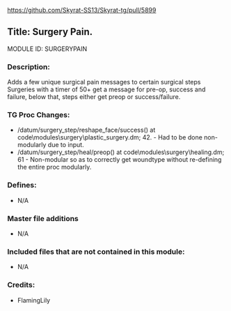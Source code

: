 https://github.com/Skyrat-SS13/Skyrat-tg/pull/5899

## Title: Surgery Pain.

MODULE ID: SURGERYPAIN

### Description:

Adds a few unique surgical pain messages to certain surgical steps Surgeries with a timer of 50+ get a message for pre-op, success and failure, below that, steps either get preop or success/failure.

### TG Proc Changes:

- /datum/surgery_step/reshape_face/success() at code\modules\surgery\plastic_surgery.dm; 42. - Had to be done non-modularly due to input.
- /datum/surgery_step/heal/preop() at code\modules\surgery\healing.dm; 61 - Non-modular so as to correctly get woundtype without re-defining the entire proc modularly.

### Defines:

- N/A

### Master file additions

- N/A

### Included files that are not contained in this module:

- N/A

### Credits:
- FlamingLily
